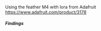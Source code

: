 Using the feather M4 with lora from  Adafruit https://www.adafruit.com/product/3178

##### Findings
